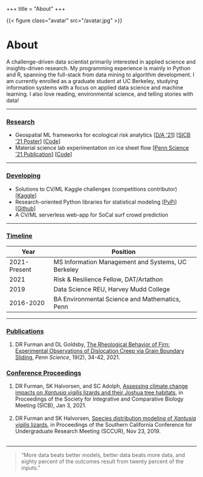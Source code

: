 +++
title = "About"
+++

{{< figure class="avatar" src="/avatar.jpg" >}}

# About

A challenge-driven data scientist primarily interested in applied science and insights-driven research. My programming experience is mainly in Python and R, spanning the full-stack from data mining to algorithm development. I am currently enrolled as a graduate student at UC Berkeley, studying information systems with a focus on applied data science and machine learning. I also love reading, environmental science, and telling stories with data! 

---

### <ins>Research</ins>

- Geospatial ML frameworks for ecological risk analytics [[D/A '21](https://daniel-furman.github.io/posts/datartathon/)] [[SICB '21 Poster](https://daniel-furman.github.io//research-outputs/SICB-poster-final.jpg)] [[Code](https://github.com/daniel-furman/PySDMs)]
- Material science lab experimentation on ice sheet flow [[Penn Science '21 Publication](https://daniel-furman.github.io//research-outputs/Furman-and-Goldsby-2021.pdf)] [[Code](https://github.com/daniel-furman/ice-densification-research)]
---

### <ins>Developing</ins>

- Solutions to CV/ML Kaggle challenges (competitions contributor) [[Kaggle](https://www.kaggle.com/dryanfurman)]
- Research-oriented Python libraries for statistical modeling [[PyPi](https://pypi.org/user/daniel-furman/)]  [[Github](https://github.com/daniel-furman)]
- A CV/ML serverless web-app for SoCal surf crowd prediction

---

### <ins>Timeline</ins>

Year | Position
-----|-------
2021-Present | MS Information Management and Systems, UC Berkeley
2021 | Risk & Resilience Fellow, DAT/Artathon
2019 | Data Science REU, Harvey Mudd College
2016-2020 | BA Environmental Science and Mathematics, Penn

---

### <ins>Publications</ins>

1. DR Furman and DL Goldsby, [The Rheological Behavior of Firn: Experimental Observations of Dislocation Creep via Grain Boundary Sliding](https://daniel-furman.github.io//research-outputs/Furman-and-Goldsby-2021.pdf), *Penn Science*, 19(2), 34-42, 2021.

### <ins>Conference Proceedings</ins>

1. DR Furman, SK Halvorsen, and SC Adolph, [Assessing climate change impacts on *Xantusia vigilis* lizards and their Joshua tree habitats](https://daniel-furman.github.io//research-outputs/SICB-poster-final.jpg), in Proceedings of the Society for Integrative and Comparative Biology Meeting (SICB), Jan 3, 2021. <br><br>
2. DR Furman and SK Halvorsen, [Species distribution modeling of *Xantusia vigilis* lizards](https://daniel-furman.github.io//research-outputs/SCCUR-2019-presentation.pdf), in Proceedings of the Southern California Conference for Undergraduate Research Meeting (SCCUR), Nov 23, 2019. <br><br>

---

> “More data beats better models, better data beats more data, and eighty percent of the outcomes result from twenty percent of the inputs.”
